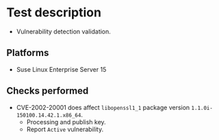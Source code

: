# Test description

- Vulnerability detection validation.

## Platforms

- Suse Linux Enterprise Server 15

## Checks performed

- CVE-2002-20001 does affect `libopenssl1_1` package version `1.1.0i-150100.14.42.1.x86_64`.
  - Processing and publish key.
  - Report `Active` vulnerability.
